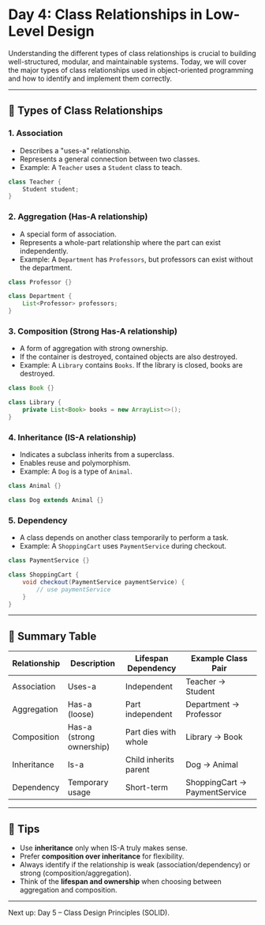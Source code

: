 # Day 4: Class Relationships in Low-Level Design

Understanding the different types of class relationships is crucial to building well-structured, modular, and maintainable systems. Today, we will cover the major types of class relationships used in object-oriented programming and how to identify and implement them correctly.

---

## 🔗 Types of Class Relationships

### 1. **Association**
- Describes a "uses-a" relationship.
- Represents a general connection between two classes.
- Example: A `Teacher` uses a `Student` class to teach.

```java
class Teacher {
    Student student;
}
```

### 2. **Aggregation** (Has-A relationship)
- A special form of association.
- Represents a whole-part relationship where the part can exist independently.
- Example: A `Department` has `Professors`, but professors can exist without the department.

```java
class Professor {}

class Department {
    List<Professor> professors;
}
```

### 3. **Composition** (Strong Has-A relationship)
- A form of aggregation with strong ownership.
- If the container is destroyed, contained objects are also destroyed.
- Example: A `Library` contains `Books`. If the library is closed, books are destroyed.

```java
class Book {}

class Library {
    private List<Book> books = new ArrayList<>();
}
```

### 4. **Inheritance** (IS-A relationship)
- Indicates a subclass inherits from a superclass.
- Enables reuse and polymorphism.
- Example: A `Dog` is a type of `Animal`.

```java
class Animal {}

class Dog extends Animal {}
```

### 5. **Dependency**
- A class depends on another class temporarily to perform a task.
- Example: A `ShoppingCart` uses `PaymentService` during checkout.

```java
class PaymentService {}

class ShoppingCart {
    void checkout(PaymentService paymentService) {
        // use paymentService
    }
}
```

---

## 📌 Summary Table

| Relationship  | Description                   | Lifespan Dependency   | Example Class Pair     |
|---------------|-------------------------------|------------------------|--------------------------|
| Association   | Uses-a                        | Independent            | Teacher → Student       |
| Aggregation   | Has-a (loose)                 | Part independent       | Department → Professor  |
| Composition   | Has-a (strong ownership)      | Part dies with whole   | Library → Book          |
| Inheritance   | Is-a                          | Child inherits parent  | Dog → Animal            |
| Dependency    | Temporary usage               | Short-term             | ShoppingCart → PaymentService |

---

## 🧠 Tips
- Use **inheritance** only when IS-A truly makes sense.
- Prefer **composition over inheritance** for flexibility.
- Always identify if the relationship is weak (association/dependency) or strong (composition/aggregation).
- Think of the **lifespan and ownership** when choosing between aggregation and composition.

---

Next up: Day 5 – Class Design Principles (SOLID).
